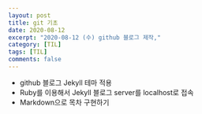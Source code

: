 ```yaml
---
layout: post
title: git 기초
date: 2020-08-12
excerpt: "2020-08-12 (수) github 블로그 제작,"
category: [TIL]
tags: [TIL]
comments: false
---
```


- github 블로그 Jekyll 테마 적용
- Ruby를 이용해서 Jekyll 블로그 server를 localhost로 접속
- Markdown으로 목차 구현하기